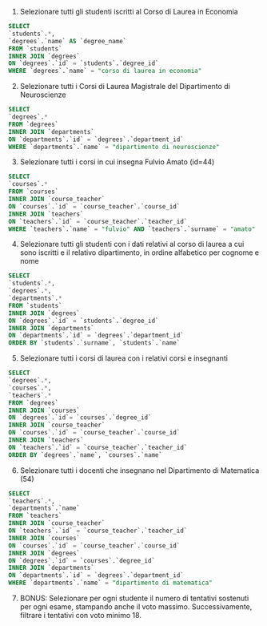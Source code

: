 1. Selezionare tutti gli studenti iscritti al Corso di Laurea in Economia
```SQL
SELECT 
`students`.*,
`degrees`.`name` AS `degree_name`
FROM `students`
INNER JOIN `degrees`
ON `degrees`.`id` = `students`.`degree_id`
WHERE `degrees`.`name` = "corso di laurea in economia"
```
2. Selezionare tutti i Corsi di Laurea Magistrale del Dipartimento di
Neuroscienze
```SQL
SELECT 
`degrees`.*
FROM `degrees`
INNER JOIN `departments`
ON `departments`.`id` = `degrees`.`department_id`
WHERE `departments`.`name` = "dipartimento di neuroscienze"
```
3. Selezionare tutti i corsi in cui insegna Fulvio Amato (id=44)
```SQL
SELECT 
`courses`.*
FROM `courses`
INNER JOIN `course_teacher`
ON `courses`.`id` = `course_teacher`.`course_id`
INNER JOIN `teachers`
ON `teachers`.`id` = `course_teacher`.`teacher_id`
WHERE `teachers`.`name` = "fulvio" AND `teachers`.`surname` = "amato"
```
4. Selezionare tutti gli studenti con i dati relativi al corso di laurea a cui
sono iscritti e il relativo dipartimento, in ordine alfabetico per cognome e
nome
```SQL
SELECT 
`students`.*,
`degrees`.*,
`departments`.*
FROM `students`
INNER JOIN `degrees`
ON `degrees`.`id` = `students`.`degree_id`
INNER JOIN `departments`
ON `departments`.`id` = `degrees`.`department_id`
ORDER BY `students`.`surname`, `students`.`name`
```
5. Selezionare tutti i corsi di laurea con i relativi corsi e insegnanti
```SQL
SELECT 
`degrees`.*,
`courses`.*,
`teachers`.*
FROM `degrees`
INNER JOIN `courses`
ON `degrees`.`id`= `courses`.`degree_id`
INNER JOIN `course_teacher`
ON `courses`.`id` = `course_teacher`.`course_id`
INNER JOIN `teachers`
ON `teachers`.`id` = `course_teacher`.`teacher_id`
ORDER BY `degrees`.`name`, `courses`.`name` 
```
6. Selezionare tutti i docenti che insegnano nel Dipartimento di
Matematica (54)
```SQL
SELECT 
`teachers`.*,
`departments`.`name`
FROM `teachers`
INNER JOIN `course_teacher`
ON `teachers`.`id` = `course_teacher`.`teacher_id`
INNER JOIN `courses`
ON `courses`.`id` = `course_teacher`.`course_id`
INNER JOIN `degrees`
ON `degrees`.`id` = `courses`.`degree_id`
INNER JOIN `departments`
ON `departments`.`id` = `degrees`.`department_id`
WHERE `departments`.`name` = "dipartimento di matematica"
```
7. BONUS: Selezionare per ogni studente il numero di tentativi sostenuti
per ogni esame, stampando anche il voto massimo. Successivamente,
filtrare i tentativi con voto minimo 18.
```SQL
```

